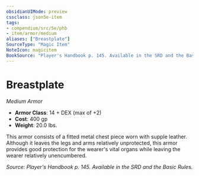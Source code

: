 ```yaml
---
obsidianUIMode: preview
cssclass: json5e-item
tags:
- compendium/src/5e/phb
- item/armor/medium
aliases: ["Breastplate"]
SourceType: "Magic Item"
NoteIcon: magicitem
BookSource: "Player's Handbook p. 145. Available in the SRD and the Basic Rules."
---
```

# Breastplate
*Medium Armor*  

- **Armor Class**: 14 + DEX (max of +2)
- **Cost**: 400 gp
- **Weight**: 20.0 lbs.

This armor consists of a fitted metal chest piece worn with supple leather. Although it leaves the legs and arms relatively unprotected, this armor provides good protection for the wearer's vital organs while leaving the wearer relatively unencumbered.

*Source: Player's Handbook p. 145. Available in the SRD and the Basic Rules.*